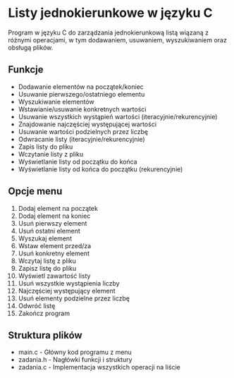 # Listy jednokierunkowe w języku C

Program w języku C do zarządzania jednokierunkową listą wiązaną z różnymi operacjami, w tym dodawaniem, usuwaniem, wyszukiwaniem oraz obsługą plików.

## Funkcje

  - Dodawanie elementów na początek/koniec
  - Usuwanie pierwszego/ostatniego elementu
  - Wyszukiwanie elementów
  - Wstawianie/usuwanie konkretnych wartości
  - Usuwanie wszystkich wystąpień wartości (iteracyjnie/rekurencyjnie)
  - Znajdowanie najczęściej występującej wartości
  - Usuwanie wartości podzielnych przez liczbę
  - Odwracanie listy (iteracyjnie/rekurencyjnie)
  - Zapis listy do pliku
  - Wczytanie listy z pliku
  - Wyświetlanie listy od początku do końca
  - Wyświetlanie listy od końca do początku (rekurencyjnie)


## Opcje menu

1.	Dodaj element na początek
2.	Dodaj element na koniec
3.	Usuń pierwszy element
4.	Usuń ostatni element
5.	Wyszukaj element
6.	Wstaw element przed/za
7.	Usuń konkretny element
8.	Wczytaj listę z pliku
9.	Zapisz listę do pliku
10.	Wyświetl zawartość listy
11.	Usuń wszystkie wystąpienia liczby
12.	Najczęściej występujący element
13.	Usuń elementy podzielne przez liczbę
14.	Odwróć listę
0.	Zakończ program

## Struktura plików
- main.c - Główny kod programu z menu
- zadania.h - Nagłówki funkcji i struktury
- zadania.c - Implementacja wszystkich operacji na liście
